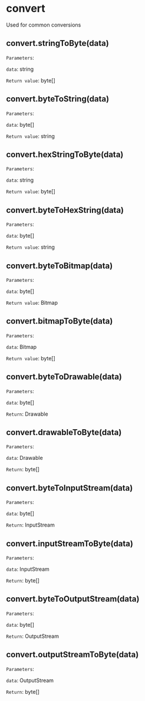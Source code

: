 # convert

Used for common conversions

## convert.stringToByte(data)

`Parameters`:

`data`: string

`Return value`: byte[]

## convert.byteToString(data)

`Parameters`:

`data`: byte[]

`Return value`: string

## convert.hexStringToByte(data)

`Parameters`:

`data`: string

`Return value`: byte[]

## convert.byteToHexString(data)

`Parameters`:

`data`: byte[]

`Return value`: string

## convert.byteToBitmap(data)

`Parameters`:

`data`: byte[]

`Return value`: Bitmap

## convert.bitmapToByte(data)

`Parameters`:

`data`: Bitmap

`Return value`: byte[]

## convert.byteToDrawable(data)

`Parameters`:

`data`: byte[]

`Return`: Drawable

## convert.drawableToByte(data)

`Parameters`:

`data`: Drawable

`Return`: byte[]

## convert.byteToInputStream(data)

`Parameters`:

`data`: byte[]

`Return`: InputStream

## convert.inputStreamToByte(data)

`Parameters`:

`data`: InputStream

`Return`: byte[]

## convert.byteToOutputStream(data)

`Parameters`:

`data`: byte[]

`Return`: OutputStream

## convert.outputStreamToByte(data)

`Parameters`:

`data`: OutputStream

`Return`: byte[]
